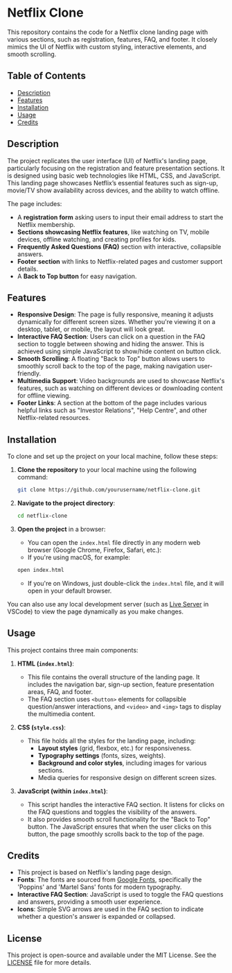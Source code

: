 # Netflix Clone

This repository contains the code for a Netflix clone landing page with various sections, such as registration, features, FAQ, and footer. It closely mimics the UI of Netflix with custom styling, interactive elements, and smooth scrolling.

## Table of Contents

- [Description](#description)
- [Features](#features)
- [Installation](#installation)
- [Usage](#usage)
- [Credits](#credits)

## Description

The project replicates the user interface (UI) of Netflix's landing page, particularly focusing on the registration and feature presentation sections. It is designed using basic web technologies like HTML, CSS, and JavaScript. This landing page showcases Netflix’s essential features such as sign-up, movie/TV show availability across devices, and the ability to watch offline.

The page includes:
- A **registration form** asking users to input their email address to start the Netflix membership.
- **Sections showcasing Netflix features**, like watching on TV, mobile devices, offline watching, and creating profiles for kids.
- **Frequently Asked Questions (FAQ)** section with interactive, collapsible answers.
- **Footer section** with links to Netflix-related pages and customer support details.
- A **Back to Top button** for easy navigation.

## Features

- **Responsive Design**: The page is fully responsive, meaning it adjusts dynamically for different screen sizes. Whether you're viewing it on a desktop, tablet, or mobile, the layout will look great.
- **Interactive FAQ Section**: Users can click on a question in the FAQ section to toggle between showing and hiding the answer. This is achieved using simple JavaScript to show/hide content on button click.
- **Smooth Scrolling**: A floating "Back to Top" button allows users to smoothly scroll back to the top of the page, making navigation user-friendly.
- **Multimedia Support**: Video backgrounds are used to showcase Netflix's features, such as watching on different devices or downloading content for offline viewing.
- **Footer Links**: A section at the bottom of the page includes various helpful links such as "Investor Relations", "Help Centre", and other Netflix-related resources.
  
## Installation

To clone and set up the project on your local machine, follow these steps:

1. **Clone the repository** to your local machine using the following command:
    ```bash
    git clone https://github.com/yourusername/netflix-clone.git
    ```

2. **Navigate to the project directory**:
    ```bash
    cd netflix-clone
    ```

3. **Open the project** in a browser:
   - You can open the `index.html` file directly in any modern web browser (Google Chrome, Firefox, Safari, etc.):
   - If you're using macOS, for example:
    ```bash
    open index.html
    ```
    - If you're on Windows, just double-click the `index.html` file, and it will open in your default browser.

You can also use any local development server (such as [Live Server](https://marketplace.visualstudio.com/items?itemName=ritwickdey.LiveServer) in VSCode) to view the page dynamically as you make changes.

## Usage

This project contains three main components:

1. **HTML (`index.html`)**:
   - This file contains the overall structure of the landing page. It includes the navigation bar, sign-up section, feature presentation areas, FAQ, and footer.
   - The FAQ section uses `<button>` elements for collapsible question/answer interactions, and `<video>` and `<img>` tags to display the multimedia content.

2. **CSS (`style.css`)**:
   - This file holds all the styles for the landing page, including:
     - **Layout styles** (grid, flexbox, etc.) for responsiveness.
     - **Typography settings** (fonts, sizes, weights).
     - **Background and color styles**, including images for various sections.
     - Media queries for responsive design on different screen sizes.
   
3. **JavaScript (within `index.html`)**:
   - This script handles the interactive FAQ section. It listens for clicks on the FAQ questions and toggles the visibility of the answers.
   - It also provides smooth scroll functionality for the "Back to Top" button. The JavaScript ensures that when the user clicks on this button, the page smoothly scrolls back to the top of the page.

## Credits

- This project is based on Netflix's landing page design.
- **Fonts**: The fonts are sourced from [Google Fonts](https://fonts.google.com/), specifically the 'Poppins' and 'Martel Sans' fonts for modern typography.
- **Interactive FAQ Section**: JavaScript is used to toggle the FAQ questions and answers, providing a smooth user experience.
- **Icons**: Simple SVG arrows are used in the FAQ section to indicate whether a question's answer is expanded or collapsed.

## License

This project is open-source and available under the MIT License. See the [LICENSE](LICENSE) file for more details.
